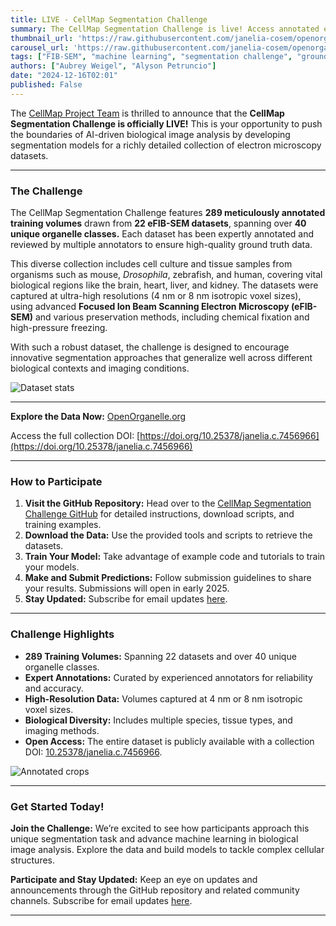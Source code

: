 ```yaml
---
title: LIVE - CellMap Segmentation Challenge 
summary: The CellMap Segmentation Challenge is live! Access annotated electron microscopy datasets and test your machine learning models.
thumbnail_url: 'https://raw.githubusercontent.com/janelia-cosem/openorganelle-blog/main/assets/cellmapsegchallenge.jpeg'  
carousel_url: 'https://raw.githubusercontent.com/janelia-cosem/openorganelle-blog/main/assets/cellmapsegchallenge.jpeg'  
tags: ["FIB-SEM", "machine learning", "segmentation challenge", "groundtruth", "open data"]  
authors: ["Aubrey Weigel", "Alyson Petruncio"]  
date: "2024-12-16T02:01" 
published: False  
---
```


The [CellMap Project Team](https://www.janelia.org/project-team/cellmap) is thrilled to announce that the **CellMap Segmentation Challenge is officially LIVE!** This is your opportunity to push the boundaries of AI-driven biological image analysis by developing segmentation models for a richly detailed collection of electron microscopy datasets.  

---

### The Challenge  

The CellMap Segmentation Challenge features **289 meticulously annotated training volumes** drawn from **22 eFIB-SEM datasets**, spanning over **40 unique organelle classes.** Each dataset has been expertly annotated and reviewed by multiple annotators to ensure high-quality ground truth data.  

This diverse collection includes cell culture and tissue samples from organisms such as mouse, *Drosophila*, zebrafish, and human, covering vital biological regions like the brain, heart, liver, and kidney. The datasets were captured at ultra-high resolutions (4 nm or 8 nm isotropic voxel sizes), using advanced **Focused Ion Beam Scanning Electron Microscopy (eFIB-SEM)** and various preservation methods, including chemical fixation and high-pressure freezing.

With such a robust dataset, the challenge is designed to encourage innovative segmentation approaches that generalize well across different biological contexts and imaging conditions.  

![Dataset stats](https://raw.githubusercontent.com/janelia-cosem/openorganelle-blog/main/assets/dataset-stats.png)

---

**Explore the Data Now:** [OpenOrganelle.org](https://openorganelle.org)  

Access the full collection DOI: [https://doi.org/10.25378/janelia.c.7456966](https://doi.org/10.25378/janelia.c.7456966)  

---

### How to Participate

1. **Visit the GitHub Repository:** Head over to the [CellMap Segmentation Challenge GitHub](https://github.com/janelia-cellmap/cellmap-segmentation-challenge) for detailed instructions, download scripts, and training examples.  
2. **Download the Data:** Use the provided tools and scripts to retrieve the datasets.  
3. **Train Your Model:** Take advantage of example code and tutorials to train your models.  
4. **Make and Submit Predictions:** Follow submission guidelines to share your results. Submissions will open in early 2025.  
5. **Stay Updated:** Subscribe for email updates [here](https://janelia.us5.list-manage.com/subscribe?u=3c8034ebf5d74492b5c8ef8c9\&id=ec5465eb32).  

---

### Challenge Highlights  

- **289 Training Volumes:** Spanning 22 datasets and over 40 unique organelle classes.  
- **Expert Annotations:** Curated by experienced annotators for reliability and accuracy.  
- **High-Resolution Data:** Volumes captured at 4 nm or 8 nm isotropic voxel sizes.  
- **Biological Diversity:** Includes multiple species, tissue types, and imaging methods.  
- **Open Access:** The entire dataset is publicly available with a collection DOI: [10.25378/janelia.c.7456966](https://doi.org/10.25378/janelia.c.7456966).  

![Annotated crops](https://raw.githubusercontent.com/janelia-cosem/openorganelle-blog/main/assets/crops.png)

---

### Get Started Today!  

**Join the Challenge:**  We’re excited to see how participants approach this unique segmentation task and advance machine learning in biological image analysis. Explore the data and build models to tackle complex cellular structures.

**Participate and Stay Updated:** Keep an eye on updates and announcements through the GitHub repository and related community channels. Subscribe for email updates [here](https://janelia.us5.list-manage.com/subscribe?u=3c8034ebf5d74492b5c8ef8c9\&id=ec5465eb32).

---
